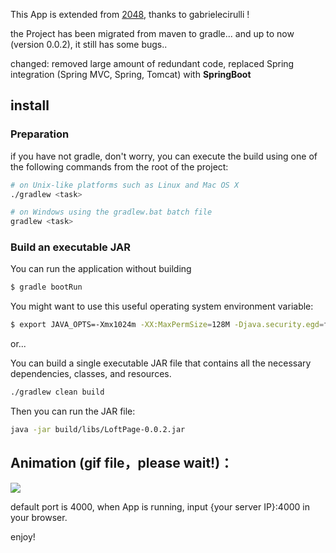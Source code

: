 This App is extended from [2048](https://github.com/gabrielecirulli/2048), thanks to gabrielecirulli !

the Project has been migrated from maven to gradle... and up to now (version 0.0.2), it still has some bugs..

changed: removed large amount of redundant code, replaced Spring integration (Spring MVC, Spring, Tomcat) with **SpringBoot**

## install

### Preparation

if you have not gradle, don't worry, you can execute the build using one of the following commands from the root of the project:

```bash
# on Unix-like platforms such as Linux and Mac OS X
./gradlew <task>

# on Windows using the gradlew.bat batch file
gradlew <task>
```

### Build an executable JAR

You can run the application without building

```bash
$ gradle bootRun
```

You might want to use this useful operating system environment variable:

```bash
$ export JAVA_OPTS=-Xmx1024m -XX:MaxPermSize=128M -Djava.security.egd=file:/dev/./urandom
```

or...

You can build a single executable JAR file that contains all the necessary dependencies, classes, and resources.

```bash
./gradlew clean build
```

Then you can run the JAR file:

```bash
java -jar build/libs/LoftPage-0.0.2.jar
```

## Animation (gif file，please wait!)：

![](https://github.com/decaywood/LoftPage/blob/master/Info/2048.gif)

default port is 4000, when App is running, input {your server IP}:4000 in your browser.

enjoy!
